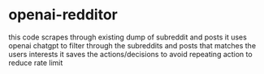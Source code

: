 # openai-redditor
this code scrapes through existing dump of subreddit and posts
it uses openai chatgpt to filter through the subreddits and posts that matches the users interests
it saves the actions/decisions to avoid repeating action to reduce rate limit

